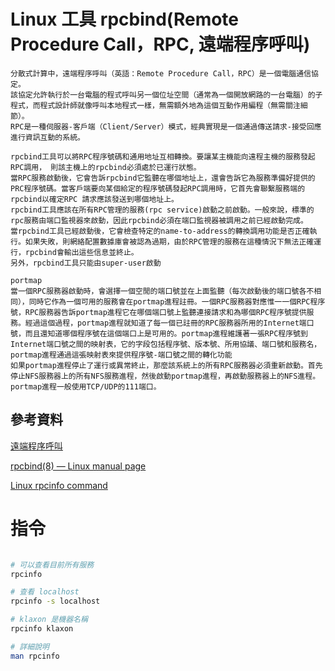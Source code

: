 # Linux 工具 rpcbind(Remote Procedure Call，RPC, 遠端程序呼叫)

```
分散式計算中，遠端程序呼叫（英語：Remote Procedure Call，RPC）是一個電腦通信協定。
該協定允許執行於一台電腦的程式呼叫另一個位址空間（通常為一個開放網路的一台電腦）的子程式，而程式設計師就像呼叫本地程式一樣，無需額外地為這個互動作用編程（無需關注細節）。
RPC是一種伺服器-客戶端（Client/Server）模式，經典實現是一個通過傳送請求-接受回應進行資訊互動的系統。
```

```
rpcbind工具可以將RPC程序號碼和通用地址互相轉換。要讓某主機能向遠程主機的服務發起RPC調用， 則該主機上的rpcbind必須處於已運行狀態。
當RPC服務啟動後，它會告訴rpcbind它監聽在哪個地址上，還會告訴它為服務準備好提供的PRC程序號碼。當客戶端要向某個給定的程序號碼發起RPC調用時，它首先會聯繫服務端的rpcbind以確定RPC 請求應該發送到哪個地址上。
rpcbind工具應該在所有RPC管理的服務(rpc service)啟動之前啟動。一般來說，標準的rpc服務由端口監視器來啟動，因此rpcbind必須在端口監視器被調用之前已經啟動完成。
當rpcbind工具已經啟動後，它會檢查特定的name-to-address的轉換調用功能是否正確執行。如果失敗，則網絡配置數據庫會被認為過期，由於RPC管理的服務在這種情況下無法正確運行，rpcbind會輸出這些信息並終止。
另外，rpcbind工具只能由super-user啟動
```

```
portmap
當一個RPC服務器啟動時，會選擇一個空閒的端口號並在上面監聽（每次啟動後的端口號各不相同），同時它作為一個可用的服務會在portmap進程註冊。一個RPC服務器對應惟一一個RPC程序號，RPC服務器告訴portmap進程它在哪個端口號上監聽連接請求和為哪個RPC程序號提供服務。經過這個過程，portmap進程就知道了每一個已註冊的RPC服務器所用的Internet端口號，而且還知道哪個程序號在這個端口上是可用的。portmap進程維護著一張RPC程序號到Internet端口號之間的映射表，它的字段包括程序號、版本號、所用協議、端口號和服務名，portmap進程通過這張映射表來提供程序號-端口號之間的轉化功能
如果portmap進程停止了運行或異常終止，那麼該系統上的所有RPC服務器必須重新啟動。首先停止NFS服務器上的所有NFS服務進程，然後啟動portmap進程，再啟動服務器上的NFS進程。
portmap進程一般使用TCP/UDP的111端口。
```

## 參考資料

[遠端程序呼叫](https://zh.wikipedia.org/zh-tw/%E9%81%A0%E7%A8%8B%E9%81%8E%E7%A8%8B%E8%AA%BF%E7%94%A8)

[rpcbind(8) — Linux manual page](https://man7.org/linux/man-pages/man8/rpcbind.8.html)

[Linux rpcinfo command](https://www.computerhope.com/unix/urpcinfo.htm)

# 指令

```bash

# 可以查看目前所有服務
rpcinfo

# 查看 localhost
rpcinfo -s localhost

# klaxon 是機器名稱
rpcinfo klaxon

# 詳細說明
man rpcinfo
```
